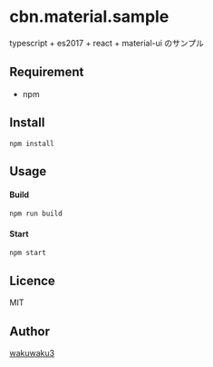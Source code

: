 # cbn.material.sample

typescript + es2017 + react + material-ui のサンプル

## Requirement

* npm

## Install

`npm install`

## Usage

#### Build

`npm run build`

#### Start

`npm start`

## Licence

MIT

## Author

[wakuwaku3](https://github.com/wakuwaku3)
